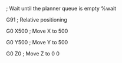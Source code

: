 ; Wait until the planner queue is empty
%wait

G91 ; Relative positioning

G0 X500 ; Move X to 500

G0 Y500 ; Move Y to 500

G0 Z0 ; Move Z to 0 0

